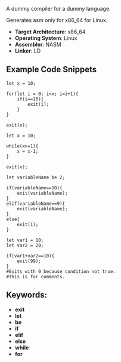 A dummy compiler for a dummy language.

Generates asm only for x86_64 for Linux.

- **Target Architecture**: x86_64
- **Operating System**: Linux
- **Assembler**: NASM
- **Linker**: LD


## Example Code Snippets

```
let x = 10;

for(let i = 0; i<x; i=i+1){
    if(i==10){
        exit(i);
    }
}

exit(x);
```

```
let x = 10;

while(x>=1){
    x = x-1;
}

exit(x);
```
```
let variableName be 2;

if(variableName==10){
    exit(variableName);
}
elif(variableName==9){
    exit(variableName);
}
else{
    exit(1);
}
```
```
let var1 = 10;
let var2 = 20;

if(var1+var2==10){
    exit(99);
}
#Exits with 0 because condition not true.
#This is for comments.
```

## Keywords:
- **exit**
- **let**
- **be**
- **if**
- **elif**
- **else**
- **while**
- **for**